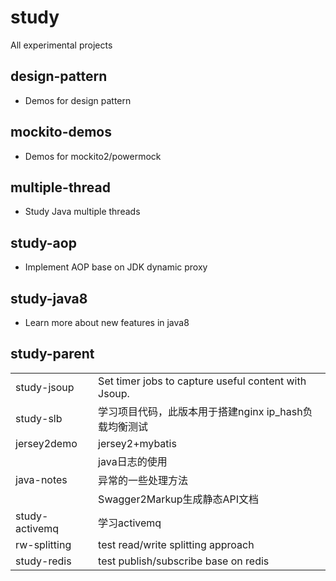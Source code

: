 # study
All experimental projects  

## design-pattern
+	Demos for design pattern  

## mockito-demos
+	Demos for mockito2/powermock  

## multiple-thread
+	Study Java multiple threads  

## study-aop
+	Implement AOP base on JDK dynamic proxy  

## study-java8
+	Learn more about new features in java8  

## study-parent
<table>
	<tr><td>study-jsoup</td><td>Set timer jobs to capture useful content with Jsoup.</td></tr>
	<tr><td>study-slb</td><td>学习项目代码，此版本用于搭建nginx ip_hash负载均衡测试</td></tr>
	<tr><td>jersey2demo</td><td>jersey2+mybatis</td></tr>
	<tr>
		<td rowspan="3">java-notes</td>
		<td>
			java日志的使用
		</td>
	</tr>
	<tr>
		<td>
			异常的一些处理方法
		</td>
	</tr>
	<tr>
		<td>
			Swagger2Markup生成静态API文档
		</td>
	</tr>
	<tr><td>study-activemq</td><td>学习activemq</td></tr>
	<tr><td>rw-splitting</td><td>test read/write splitting approach</td></tr>
	<tr><td>study-redis</td><td>test publish/subscribe base on redis</td></tr>
</table>